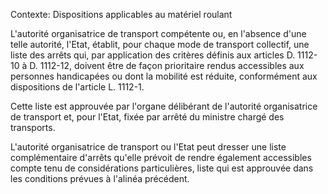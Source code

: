 Contexte: Dispositions applicables au matériel roulant

L'autorité organisatrice de transport compétente ou, en l'absence d'une telle autorité, l'Etat, établit, pour chaque mode de transport collectif, une liste des arrêts qui, par application des critères définis aux articles D. 1112-10 à D. 1112-12, doivent être de façon prioritaire rendus accessibles aux personnes handicapées ou dont la mobilité est réduite, conformément aux dispositions de l'article L. 1112-1.

Cette liste est approuvée par l'organe délibérant de l'autorité organisatrice de transport et, pour l'Etat, fixée par arrêté du ministre chargé des transports.

L'autorité organisatrice de transport ou l'Etat peut dresser une liste complémentaire d'arrêts qu'elle prévoit de rendre également accessibles compte tenu de considérations particulières, liste qui est approuvée dans les conditions prévues à l'alinéa précédent.